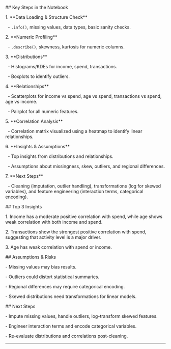 

\## Key Steps in the Notebook

1\. \*\*Data Loading \& Structure Check\*\*  

&nbsp;  - `.info()`, missing values, data types, basic sanity checks.



2\. \*\*Numeric Profiling\*\*  

&nbsp;  - `.describe()`, skewness, kurtosis for numeric columns.



3\. \*\*Distributions\*\*  

&nbsp;  - Histograms/KDEs for income, spend, transactions.  

&nbsp;  - Boxplots to identify outliers.



4\. \*\*Relationships\*\*  

&nbsp;  - Scatterplots for income vs spend, age vs spend, transactions vs spend, age vs income.  

&nbsp;  - Pairplot for all numeric features.



5\. \*\*Correlation Analysis\*\*  

&nbsp;  - Correlation matrix visualized using a heatmap to identify linear relationships.



6\. \*\*Insights \& Assumptions\*\*  

&nbsp;  - Top insights from distributions and relationships.  

&nbsp;  - Assumptions about missingness, skew, outliers, and regional differences.



7\. \*\*Next Steps\*\*  

&nbsp;  - Cleaning (imputation, outlier handling), transformations (log for skewed variables), and feature engineering (interaction terms, categorical encoding).



\## Top 3 Insights

1\. Income has a moderate positive correlation with spend, while age shows weak correlation with both income and spend.

2\. Transactions show the strongest positive correlation with spend, suggesting that activity level is a major driver.   

3\. Age has weak correlation with spend or income.



\## Assumptions \& Risks

\- Missing values may bias results.  

\- Outliers could distort statistical summaries.  

\- Regional differences may require categorical encoding.  

\- Skewed distributions need transformations for linear models.



\## Next Steps

\- Impute missing values, handle outliers, log-transform skewed features.  

\- Engineer interaction terms and encode categorical variables.  

\- Re-evaluate distributions and correlations post-cleaning.



---





